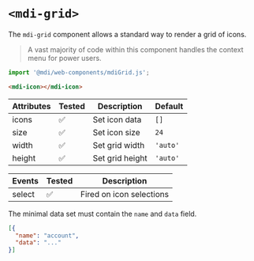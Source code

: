 # `<mdi-grid>`

The `mdi-grid` component allows a standard way to render a grid of icons.

> A vast majority of code within this component handles the context menu for power users.

```typescript
import '@mdi/web-components/mdiGrid.js';
```

```html
<mdi-icon></mdi-icon>
```

| Attributes | Tested   | Description | Default |
| ---------- | -------- | ----------- | ------ |
| icons      | &#x2705; | Set icon data | `[]` |
| size       | &#x2705; | Set icon size | `24` |
| width      | &#x2705; | Set grid width | `'auto'` |
| height     | &#x2705; | Set grid height | `'auto'` |

| Events     | Tested   | Description |
| ---------- | -------- | ----------- |
| select     | &#x2705; | Fired on icon selections |

The minimal data set must contain the `name` and `data` field.

```json
[{
  "name": "account",
  "data": "..."
}]
```